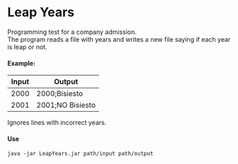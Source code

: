 # Leap Years
Programming test for a company admission. <br>
The program reads a file with years and writes a new file saying if each year is leap or not.

#### Example:

| Input | Output |
|-------|--------|
| 2000  | 2000;Bisiesto  |
| 2001  | 2001;NO Bisiesto |

Ignores lines with incorrect years.

#### Use
` java -jar LeapYears.jar path/input path/output `

